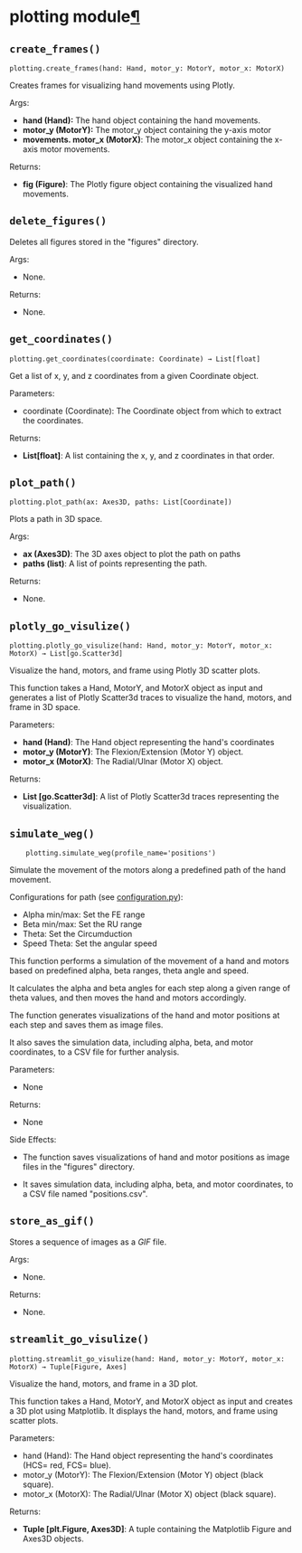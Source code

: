 # plotting module[¶](#module-plotting "Link to this heading")

## `create_frames()`

    plotting.create_frames(hand: Hand, motor_y: MotorY, motor_x: MotorX)

Creates frames for visualizing hand movements using Plotly.

Args:

- **hand (Hand):** The hand object containing the hand movements.
- **motor_y (MotorY):** The motor_y object containing the y-axis motor
- **movements. motor_x (MotorX)**: The motor_x object containing the x-axis motor movements.

Returns:

- **fig (Figure)**: The Plotly figure object containing the visualized
    hand movements.

## `delete_figures()`

Deletes all figures stored in the "figures" directory.

Args:

- None.

Returns:

- None.

## `get_coordinates()`

    plotting.get_coordinates(coordinate: Coordinate) → List[float]

Get a list of x, y, and z coordinates from a given Coordinate object.

Parameters:

- coordinate (Coordinate): The Coordinate object from which to
extract the coordinates.

Returns:

- **List[float]**: A list containing the x, y, and z coordinates in that order.

## `plot_path()`

    plotting.plot_path(ax: Axes3D, paths: List[Coordinate])

Plots a path in 3D space.

Args:

- **ax (Axes3D)**: The 3D axes object to plot the path on paths
- **paths (list)**: A list of points representing the path.

Returns:

- None.

## `plotly_go_visulize()`

    plotting.plotly_go_visulize(hand: Hand, motor_y: MotorY, motor_x: MotorX) → List[go.Scatter3d]

Visualize the hand, motors, and frame using Plotly 3D scatter plots.

This function takes a Hand, MotorY, and MotorX object as input and
generates a list of Plotly Scatter3d traces to visualize the hand,
motors, and frame in 3D space.

Parameters:

- **hand (Hand)**: The Hand object representing the hand's coordinates
- **motor_y (MotorY)**: The Flexion/Extension (Motor Y) object.
- **motor_x (MotorX)**: The Radial/Ulnar (Motor X) object.

Returns:

- **List [go.Scatter3d]**: A list of Plotly Scatter3d traces representing the visualization.

## `simulate_weg()`
    
        plotting.simulate_weg(profile_name='positions')

Simulate the movement of the motors along a predefined path of the
hand movement.

Configurations for path (see [configuration.py](configuration.md)):

- Alpha min/max: Set the FE range 
- Beta min/max: Set the RU range
- Theta: Set the Circumduction 
- Speed Theta: Set the angular speed

This function performs a simulation of the movement of a hand and
motors based on predefined alpha, beta ranges, theta angle and
speed. 

It calculates the alpha and beta angles for each step along a
given range of theta values, and then moves the hand and motors
accordingly. 

The function generates visualizations of the hand and
motor positions at each step and saves them as image files. 

It also saves the simulation data, including alpha, beta, and motor
coordinates, to a CSV file for further analysis.

Parameters:

- None

Returns:

- None

Side Effects:

-   The function saves visualizations of hand and motor
            positions as image files in the "figures" directory.

-   It saves simulation data, including alpha, beta, and motor
            coordinates, to a CSV file named "positions.csv".

## `store_as_gif()`

Stores a sequence of images as a *GIF* file.

Args:

- None.

Returns:

- None.

## `streamlit_go_visulize()`

    plotting.streamlit_go_visulize(hand: Hand, motor_y: MotorY, motor_x: MotorX) → Tuple[Figure, Axes]

Visualize the hand, motors, and frame in a 3D plot.

This function takes a Hand, MotorY, and MotorX object as input and
    creates a 3D plot using Matplotlib. It displays the hand, motors,
    and frame using scatter plots.

Parameters:

- hand (Hand): The Hand object representing the hand's coordinates (HCS= red, FCS= blue). 
- motor_y (MotorY): The Flexion/Extension (Motor Y) object (black square).
- motor_x (MotorX): The Radial/Ulnar (Motor X) object (black square).

Returns:

- **Tuple [plt.Figure, Axes3D]**: A tuple containing the Matplotlib Figure and Axes3D objects.
